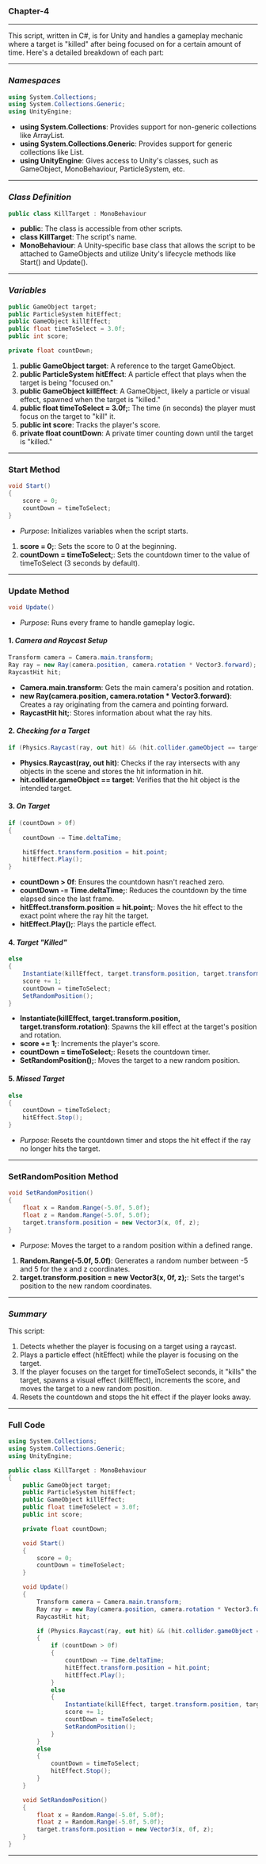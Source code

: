 ### Chapter-4

---

This script, written in C#, is for Unity and handles a gameplay mechanic where a target is "killed" after being focused on for a certain amount of time. Here's a detailed breakdown of each part:

---

### *Namespaces*
```csharp
using System.Collections;
using System.Collections.Generic;
using UnityEngine;
```

- **using System.Collections**: Provides support for non-generic collections like ArrayList.
- **using System.Collections.Generic**: Provides support for generic collections like List<T>.
- **using UnityEngine**: Gives access to Unity's classes, such as GameObject, MonoBehaviour, ParticleSystem, etc.

---

### *Class Definition*
```csharp
public class KillTarget : MonoBehaviour
```

- **public**: The class is accessible from other scripts.
- **class KillTarget**: The script's name.
- **MonoBehaviour**: A Unity-specific base class that allows the script to be attached to GameObjects and utilize Unity's lifecycle methods like Start() and Update().

---

### *Variables*
```csharp
public GameObject target;
public ParticleSystem hitEffect;
public GameObject killEffect;
public float timeToSelect = 3.0f;
public int score;

private float countDown;
```

1. **public GameObject target**: A reference to the target GameObject.
2. **public ParticleSystem hitEffect**: A particle effect that plays when the target is being "focused on."
3. **public GameObject killEffect**: A GameObject, likely a particle or visual effect, spawned when the target is "killed."
4. **public float timeToSelect = 3.0f;**: The time (in seconds) the player must focus on the target to "kill" it.
5. **public int score**: Tracks the player's score.
6. **private float countDown**: A private timer counting down until the target is "killed."

---

### **Start Method**
```csharp
void Start()
{
    score = 0;
    countDown = timeToSelect;
}
```

- *Purpose*: Initializes variables when the script starts.
1. **score = 0;**: Sets the score to 0 at the beginning.
2. **countDown = timeToSelect;**: Sets the countdown timer to the value of timeToSelect (3 seconds by default).

---

### **Update Method**
```csharp
void Update()
```

- *Purpose*: Runs every frame to handle gameplay logic.

#### 1. *Camera and Raycast Setup*
```csharp
Transform camera = Camera.main.transform;
Ray ray = new Ray(camera.position, camera.rotation * Vector3.forward);
RaycastHit hit;
```

- **Camera.main.transform**: Gets the main camera's position and rotation.
- **new Ray(camera.position, camera.rotation * Vector3.forward)**: Creates a ray originating from the camera and pointing forward.
- **RaycastHit hit;**: Stores information about what the ray hits.

#### 2. *Checking for a Target*
```csharp
if (Physics.Raycast(ray, out hit) && (hit.collider.gameObject == target))
```

- **Physics.Raycast(ray, out hit)**: Checks if the ray intersects with any objects in the scene and stores the hit information in hit.
- **hit.collider.gameObject == target**: Verifies that the hit object is the intended target.

#### 3. *On Target*
```csharp
if (countDown > 0f)
{
    countDown -= Time.deltaTime;

    hitEffect.transform.position = hit.point;
    hitEffect.Play();
}
```

- **countDown > 0f**: Ensures the countdown hasn't reached zero.
- **countDown -= Time.deltaTime;**: Reduces the countdown by the time elapsed since the last frame.
- **hitEffect.transform.position = hit.point;**: Moves the hit effect to the exact point where the ray hit the target.
- **hitEffect.Play();**: Plays the particle effect.

#### 4. *Target "Killed"*
```csharp
else
{
    Instantiate(killEffect, target.transform.position, target.transform.rotation);
    score += 1;
    countDown = timeToSelect;
    SetRandomPosition();
}
```

- **Instantiate(killEffect, target.transform.position, target.transform.rotation)**: Spawns the kill effect at the target's position and rotation.
- **score += 1;**: Increments the player's score.
- **countDown = timeToSelect;**: Resets the countdown timer.
- **SetRandomPosition();**: Moves the target to a new random position.

#### 5. *Missed Target*
```csharp
else
{
    countDown = timeToSelect;
    hitEffect.Stop();
}
```

- *Purpose*: Resets the countdown timer and stops the hit effect if the ray no longer hits the target.

---

### **SetRandomPosition Method**
```csharp
void SetRandomPosition()
{
    float x = Random.Range(-5.0f, 5.0f);
    float z = Random.Range(-5.0f, 5.0f);
    target.transform.position = new Vector3(x, 0f, z);
}
```

- *Purpose*: Moves the target to a random position within a defined range.
1. **Random.Range(-5.0f, 5.0f)**: Generates a random number between -5 and 5 for the x and z coordinates.
2. **target.transform.position = new Vector3(x, 0f, z);**: Sets the target's position to the new random coordinates.

---

### *Summary*
This script:
1. Detects whether the player is focusing on a target using a raycast.
2. Plays a particle effect (hitEffect) while the player is focusing on the target.
3. If the player focuses on the target for timeToSelect seconds, it "kills" the target, spawns a visual effect (killEffect), increments the score, and moves the target to a new random position.
4. Resets the countdown and stops the hit effect if the player looks away.

---

### **Full Code**
```csharp
using System.Collections;
using System.Collections.Generic;
using UnityEngine;

public class KillTarget : MonoBehaviour
{
    public GameObject target;
    public ParticleSystem hitEffect;
    public GameObject killEffect;
    public float timeToSelect = 3.0f;
    public int score;

    private float countDown;

    void Start()
    {
        score = 0;
        countDown = timeToSelect;
    }

    void Update()
    {
        Transform camera = Camera.main.transform;
        Ray ray = new Ray(camera.position, camera.rotation * Vector3.forward);
        RaycastHit hit;

        if (Physics.Raycast(ray, out hit) && (hit.collider.gameObject == target))
        {
            if (countDown > 0f)
            {
                countDown -= Time.deltaTime;
                hitEffect.transform.position = hit.point;
                hitEffect.Play();
            }
            else
            {
                Instantiate(killEffect, target.transform.position, target.transform.rotation);
                score += 1;
                countDown = timeToSelect;
                SetRandomPosition();
            }
        }
        else
        {
            countDown = timeToSelect;
            hitEffect.Stop();
        }
    }

    void SetRandomPosition()
    {
        float x = Random.Range(-5.0f, 5.0f);
        float z = Random.Range(-5.0f, 5.0f);
        target.transform.position = new Vector3(x, 0f, z);
    }
}
```

---